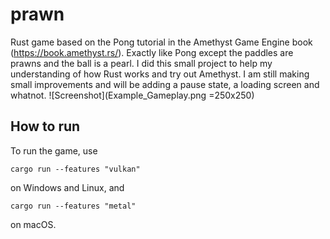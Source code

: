 # prawn

Rust game based on the Pong tutorial in the Amethyst Game Engine book (https://book.amethyst.rs/). Exactly like Pong except the paddles are prawns and the ball is a pearl. I did this small project to help my understanding of how Rust works and try out Amethyst. I am still making small improvements and will be adding a pause state, a loading screen and whatnot. 
![Screenshot](Example_Gameplay.png =250x250)

## How to run

To run the game, use

```
cargo run --features "vulkan"
```

on Windows and Linux, and

```
cargo run --features "metal"
```

on macOS.
